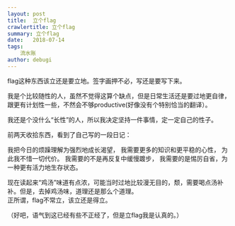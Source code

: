 ```yaml
---
layout: post
title:  立个flag
crawlertitle: 立个flag
summary: 立个flag
date:   2018-07-14
tags:
    流水账
author: debugi
---
```


flag这种东西该立还是要立地。签字画押不必，写还是要写下来。  

我是个比较随性的人，虽然不觉得这算个缺点，但是日常生活还是要过地更自律，跟更有计划性一些，不然会不够productive(好像没有个特别恰当的翻译）。  

我还是个没什么“长性”的人，所以我决定坚持一件事情，定一定自己的性子。  

前两天收拾东西，看到了自己写的一段日记：  

我把今日的烦躁理解为强烈地成长渴望，
我需要更多的知识和更平稳的心性，
为此我不惜一切代价。
我需要的不是再反复中缓慢踱步，
我需要的是惕厉自省，为一种更有活力地生存状态。  

现在读起来“鸡汤”味道有点浓，可能当时过地比较漫无目的，颓，需要喝点汤补补。但是，去掉鸡汤味，道理还是那么个道理。    
正所谓，flag不常立，该立还是得立。  

（好吧，语气到这已经有些不正经了，但是立flag我是认真的。）
